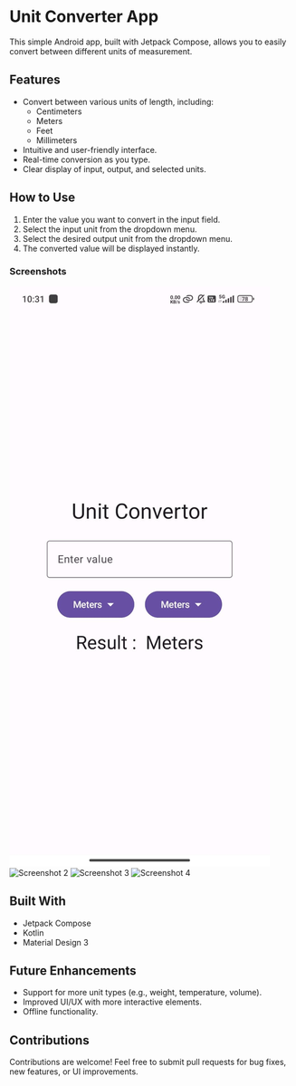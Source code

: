 # Unit Converter App

This simple Android app, built with Jetpack Compose, allows you to easily convert between different units of measurement.

## Features

- Convert between various units of length, including:
  - Centimeters
  - Meters
  - Feet
  - Millimeters
- Intuitive and user-friendly interface.
- Real-time conversion as you type.
- Clear display of input, output, and selected units.

## How to Use

1. Enter the value you want to convert in the input field.
2. Select the input unit from the dropdown menu.
3. Select the desired output unit from the dropdown menu.
4. The converted value will be displayed instantly.

### Screenshots

![Screenshot 1](1.jpg)
![Screenshot 2](path_to_image/2.jpg)
![Screenshot 3](path_to_image/3.jpg)
![Screenshot 4](path_to_image/4.jpg)

## Built With

- Jetpack Compose
- Kotlin
- Material Design 3

## Future Enhancements

- Support for more unit types (e.g., weight, temperature, volume).
- Improved UI/UX with more interactive elements.
- Offline functionality.

## Contributions

Contributions are welcome! Feel free to submit pull requests for bug fixes, new features, or UI improvements.

